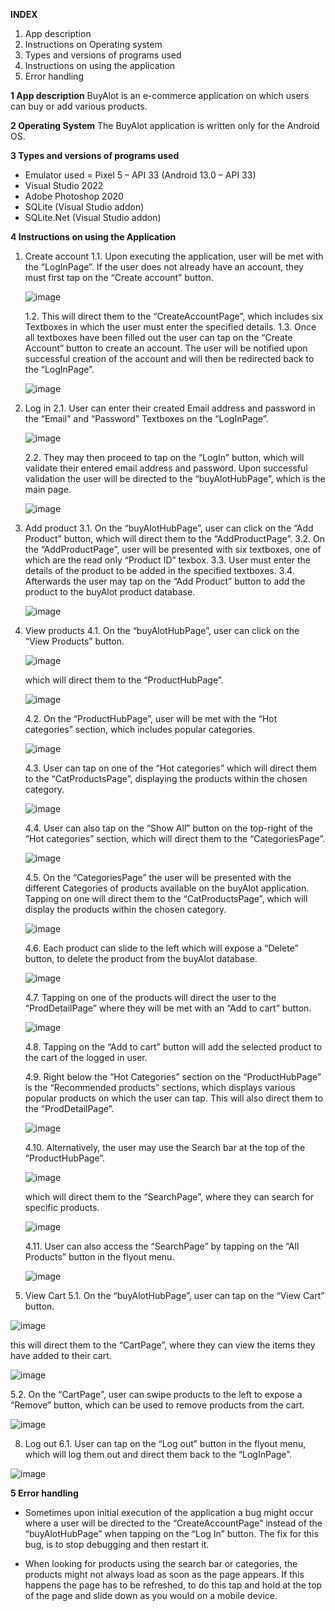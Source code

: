 **INDEX**
1.	App description
2.	Instructions on Operating system
3.	Types and versions of programs used
4.	Instructions on using the application
5.	Error handling

**1 App description**
BuyAlot is an e-commerce application on which users can buy or add various products.

**2 Operating System**
The BuyAlot application is written only for the Android OS.

**3 Types and versions of programs used**
-	Emulator used = Pixel 5 – API 33 (Android 13.0 – API 33)
-	Visual Studio 2022
-	Adobe Photoshop 2020
-	SQLite (Visual Studio addon)
-	SQLite.Net (Visual Studio addon)

**4 Instructions on using the Application**
1.	Create account
    1.1.	Upon executing the application, user will be met with the “LogInPage”. If the user does not already have an account, they must first tap on the “Create account” button.
    	
    ![image](https://github.com/user-attachments/assets/bd9bc5cf-73d0-4228-bb08-09cc482c109b)

    1.2.	This will direct them to the “CreateAccountPage”, which includes six Textboxes in which the user must enter the specified details.
    1.3.	Once all textboxes have been filled out the user can tap on the “Create Account” button to create an account. The user will be notified upon successful creation of the account and will then be redirected back to the “LogInPage”.
    
    ![image](https://github.com/user-attachments/assets/aa6a3373-9c2e-4b7f-a23f-23e079fe6d03)

2.	Log in
    2.1.	User can enter their created Email address and password in the “Email” and “Password” Textboxes on the “LogInPage”.
    	
    ![image](https://github.com/user-attachments/assets/be088fde-772d-4e24-ba7d-5e624cf754d7)

    2.2.	They may then proceed to tap on the “LogIn” button, which will validate their entered email address and password. Upon successful validation the user will be directed to the “buyAlotHubPage”, which is the main page.
    
    ![image](https://github.com/user-attachments/assets/6962b8b4-208d-4824-a5cf-5b98fc870436)

3.	Add product
    3.1.	On the “buyAlotHubPage”, user can click on the “Add Product” button, which will direct them to the “AddProductPage”.
    3.2.	On the “AddProductPage”, user will be presented with six textboxes, one of which are the read only “Product ID” texbox.
    3.3.	User must enter the details of the product to be added in the specified textboxes.
    3.4.	Afterwards the user may tap on the “Add Product” button to add the product to the buyAlot product database.
    	
    ![image](https://github.com/user-attachments/assets/29037ae0-cee0-44cb-803b-c4a9499fc36d)

5.	View products
    4.1.	On the “buyAlotHubPage”, user can click on the “View Products” button.
    	
    ![image](https://github.com/user-attachments/assets/9ab3d16b-a024-45f2-a952-d3d43f17cf0d)

    which will direct them to the “ProductHubPage”.
    
    ![image](https://github.com/user-attachments/assets/01b7683f-85fa-4d1e-9156-a2bb3448c54d)

    4.2.	On the “ProductHubPage”, user will be met with the “Hot categories” section, which includes popular categories.
    
    ![image](https://github.com/user-attachments/assets/2c8330c9-10c0-437a-8906-c7c4b8525a4c)

    4.3.	User can tap on one of the “Hot categories” which will direct them to the “CatProductsPage”, displaying the products within the chosen category.
    
    ![image](https://github.com/user-attachments/assets/cac30e88-505c-4d82-ba6a-de9ba4854d6c)

    4.4.	User can also tap on the “Show All” button on the top-right of the “Hot categories” section, which will direct them to the “CategoriesPage”.
    
    ![image](https://github.com/user-attachments/assets/6759b180-7f7a-47c5-af08-167440c01c4d)

    4.5.	On the “CategoriesPage” the user will be presented with the different Categories of products available on the buyAlot application. Tapping on one will direct them to the “CatProductsPage”, which will display the products within the chosen category.
    
    ![image](https://github.com/user-attachments/assets/65b14d24-55a9-4b28-a246-77538ea21432)

    4.6.	Each product can slide to the left which will expose a “Delete” button, to delete the product from the buyAlot database.
    
    ![image](https://github.com/user-attachments/assets/d0affb93-6b97-41bb-9dfd-771de0f0e5dc)

    4.7.	Tapping on one of the products will direct the user to the “ProdDetailPage” where they will be met with an “Add to cart” button.
    
    ![image](https://github.com/user-attachments/assets/2f24b1f7-0b97-4f0c-b54f-895bab0d4e90)

    4.8.	Tapping on the “Add to cart” button will add the selected product to the cart of the logged in user. 

    4.9.	Right below the “Hot Categories” section on the “ProductHubPage” is the “Recommended products” sections, which displays various popular products on which the user can tap. This will also direct them to the “ProdDetailPage”.
    
    ![image](https://github.com/user-attachments/assets/2edd3d49-c900-48e6-9e8a-31d1f60a05c3)

    4.10.	Alternatively, the user may use the Search bar at the top of the “ProductHubPage”.
    
    ![image](https://github.com/user-attachments/assets/380a5f43-8789-4de7-a1fb-079433635f5f)

    which will direct them to the “SearchPage”, where they can search for specific products.
    
    ![image](https://github.com/user-attachments/assets/e34a73c1-c109-42ad-9287-5fe33cca4f74)

    4.11.	User can also access the “SearchPage” by tapping on the “All Products” button in the flyout menu.
    
    ![image](https://github.com/user-attachments/assets/b87460c5-2038-498a-b428-d584673961db)


5.	View Cart
5.1.	On the “buyAlotHubPage”, user can tap on the “View Cart” button.
  	   	
   ![image](https://github.com/user-attachments/assets/39f9242e-7c15-423f-8a41-86944b17fd6c)

  this will direct them to the “CartPage”, where they can view the items they have added to their cart.
     
  ![image](https://github.com/user-attachments/assets/f043f5ee-504b-4ea5-8488-8acc4265302a)

  5.2.	On the “CartPage”, user can swipe products to the left to expose a “Remove” button, which can be used to remove products from the cart.
    
  ![image](https://github.com/user-attachments/assets/5f990c10-e455-4967-ab76-b32b5b7ef938)

  8.	Log out
    6.1.	User can tap on the “Log out” button in the flyout menu, which will log them out and direct them back to the “LogInPage”.
    	
  ![image](https://github.com/user-attachments/assets/4ccb845a-0259-461c-b9fa-2b4221f40846)

**5 Error handling**
-	Sometimes upon initial execution of the application a bug might occur where a user will be directed to the “CreateAccountPage” instead of the “buyAlotHubPage” when tapping on the “Log In” button.
The fix for this bug, is to stop debugging and then restart it.

-	When looking for products using the search bar or categories, the products might not always load as soon as the page appears.
If this happens the page has to be refreshed, to do this tap and hold at the top of the page and slide down as you would on a mobile device.

